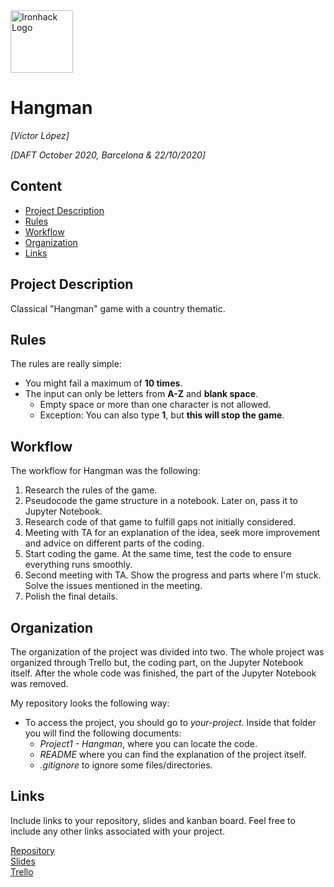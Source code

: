 <img src="https://bit.ly/2VnXWr2" alt="Ironhack Logo" width="100"/>

# Hangman
*[Víctor López]*

*[DAFT October 2020, Barcelona & 22/10/2020]*

## Content
- [Project Description](#project-description)
- [Rules](#rules)
- [Workflow](#workflow)
- [Organization](#organization)
- [Links](#links)

## Project Description
Classical "Hangman" game with a country thematic.

## Rules
The rules are really simple:
* You might fail a maximum of **10 times**.
* The input can only be letters from **A-Z** and **blank space**.
  * Empty space or more than one character is not allowed.
  * Exception: You can also type **1**, but **this will stop the game**.

## Workflow
The workflow for Hangman was the following:
1. Research the rules of the game.
2. Pseudocode the game structure in a notebook. Later on, pass it to Jupyter Notebook.
3. Research code of that game to fulfill gaps not initially considered.
4. Meeting with TA for an explanation of the idea, seek more improvement and advice on different parts of the coding.
5. Start coding the game. At the same time, test the code to ensure everything runs smoothly.
6. Second meeting with TA. Show the progress and parts where I'm stuck. Solve the issues mentioned in the meeting.
7. Polish the final details.

## Organization
The organization of the project was divided into two. The whole project was organized through Trello but, the coding part, on the Jupyter Notebook itself.
After the whole code was finished, the part of the Jupyter Notebook was removed.

My repository looks the following way:
* To access the project, you should go to *your-project*. Inside that folder you will find the following documents:
  * *Project1 - Hangman*, where you can locate the code.
  * *README* where you can find the explanation of the project itself.
  * *.gitignore* to ignore some files/directories.

## Links
Include links to your repository, slides and kanban board. Feel free to include any other links associated with your project.

[Repository](https://github.com/VictorLJay/Project-Week-1-Build-Your-Own-Game)  
[Slides](https://slides.com/victorljay/the-hangman-project)  
[Trello](https://trello.com/b/IqVVTmhu/project-1-build-your-own-game)  
